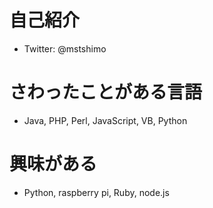 # 自己紹介
- Twitter: @mstshimo


# さわったことがある言語
- Java, PHP, Perl, JavaScript, VB, Python

# 興味がある
- Python, raspberry pi, Ruby, node.js

